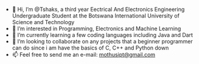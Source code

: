 - 👋 Hi, I’m @Tshaks, a third year Eectrical And Electronics Engineering Undergraduate Student at the Botswana International University of Science and Technology
- 👀 I’m interested in Programming, Electronics and Machine Learning
- 🌱 I’m currently learning a few coding languages including Java and Dart
- 💞️ I’m looking to collaborate on any projects that a beginner programmer can do since i am have the basics of C, C++ and Python down 
- 📫 Feel free to send me an e-mail: mothusipt@gmail.com

<!---
Tshaks/Tshaks is a ✨ special ✨ repository because its `README.md` (this file) appears on your GitHub profile.
You can click the Preview link to take a look at your changes.
--->
